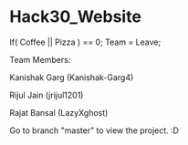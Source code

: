 # Hack30_Website
If( Coffee || Pizza ) == 0; Team = Leave;



Team Members:

Kanishak Garg (Kanishak-Garg4)

Rijul Jain (jrijul1201)

Rajat Bansal (LazyXghost)

Go to branch "master" to view the project. :D

